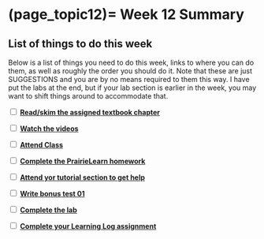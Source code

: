 (page_topic12)=
Week 12 Summary
=======================

## List of things to do this week

Below is a list of things you need to do this week, links to where you can do them, as well as roughly the order you should do it.
Note that these are just SUGGESTIONS and you are by no means required to them this way. 
I have put the labs at the end, but if your lab section is earlier in the week, you may want to shift things around to accommodate that.

<label><input type="checkbox" id="week12_task1" class="box"> [**Read/skim the assigned textbook chapter**](./readings.md)</input></label>

<label><input type="checkbox" id="week12_task2" class="box"> [**Watch the videos**](./videos.md) </input></label>

<label><input type="checkbox" id="week0X_task3" class="box"> [**Attend Class**](./classes.md)</input></label>

<label><input type="checkbox" id="week12_task3" class="box"> [**Complete the PrairieLearn homework**](./homework.md) </input></label>

<label><input type="checkbox" id="week12_task4" class="box"> [**Attend yor tutorial section to get help**](https://canvas.ubc.ca/courses/81870/external_tools/5284) </input></label>

<label><input type="checkbox" id="week12_task5" class="box"> [**Write bonus test 01**](./test.md) </input></label>

<label><input type="checkbox" id="week12_task6" class="box"> [**Complete the lab**](./lab.md) </input></label>

<label><input type="checkbox" id="week12_task7" class="box"> [**Complete your Learning Log assignment**](./learninglog.md) </input></label>